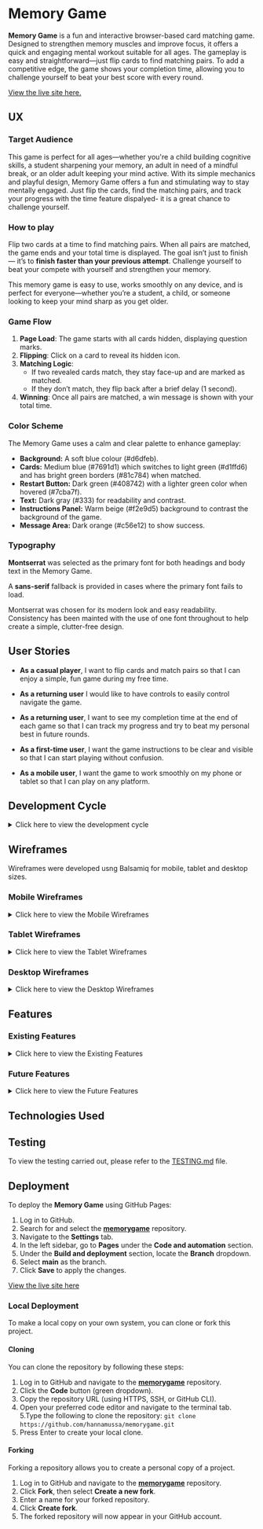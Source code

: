 # Memory Game

**Memory Game** is a fun and interactive browser-based card matching game. Designed to strengthen memory muscles and improve focus, it offers a quick and engaging mental workout suitable for all ages. The gameplay is easy and straightforward—just flip cards to find matching pairs. To add a competitive edge, the game shows your completion time, allowing you to challenge yourself to beat your best score with every round.

[View the live site here.](https://hannamussa.github.io/zanzibartours/)

## UX

### Target Audience

This game is perfect for all ages—whether you're a child building cognitive skills, a student sharpening your memory, an adult in need of a mindful break, or an older adult keeping your mind active. With its simple mechanics and playful design, Memory Game offers a fun and stimulating way to stay mentally engaged. Just flip the cards, find the matching pairs, and track your progress with the time feature dispalyed- it is a great chance to challenge yourself.

### How to play

Flip two cards at a time to find matching pairs. When all pairs are matched, the game ends and your total time is displayed. The goal isn’t just to finish — it’s to **finish faster than your previous attempt**. Challenge yourself to beat your compete with yourself and strengthen your memory.

This memory game is easy to use, works smoothly on any device, and is perfect for everyone—whether you’re a student, a child, or someone looking to keep your mind sharp as you get older.

### Game Flow

1. **Page Load**: The game starts with all cards hidden, displaying question marks.
2. **Flipping**: Click on a card to reveal its hidden icon.
3. **Matching Logic**:
   - If two revealed cards match, they stay face-up and are marked as matched.
   - If they don’t match, they flip back after a brief delay (1 second).
4. **Winning**: Once all pairs are matched, a win message is shown with your total time.

### Color Scheme

The Memory Game uses a calm and clear palette to enhance gameplay:

* **Background:** A soft blue colour (#d6dfeb).
* **Cards:** Medium blue (#7691d1) which switches to light green (#d1ffd6) and has bright green borders (#81c784) when matched.
* **Restart Button:** Dark green (#408742) with a lighter green color when hovered (#7cba7f).
* **Text:** Dark gray (#333) for readability and contrast.
* **Instructions Panel:** Warm beige (#f2e9d5) background to contrast the background of the game.
* **Message Area:** Dark orange (#c56e12) to show success.

### Typography

**Montserrat** was selected as the primary font for both headings and body text in the Memory Game.

A **sans-serif** fallback is provided in cases where the primary font fails to load.

Montserrat was chosen for its modern look and easy readability. Consistency has been mainted with the use of one font throughout to help create a simple, clutter-free design.

## User Stories

- **As a casual player**, I want to flip cards and match pairs so that I can enjoy a simple, fun game during my free time.

- **As a returning user** I would like to have controls to easily control navigate the game.

- **As a returning user**, I want to see my completion time at the end of each game so that I can track my progress and try to beat my personal best in future rounds.

- **As a first-time user**, I want the game instructions to be clear and visible so that I can start playing without confusion.

- **As a mobile user**, I want the game to work smoothly on my phone or tablet so that I can play on any platform.

## Development Cycle


<details>
<summary>Click here to view the development cycle </summary>


| User Story Target         | Issue Acceptance Criteria and Tasks                                                                 | In Progress                                                                 | Done                                                                     |
|--------------------------|------------------------------------------------------------------------------------------------------|------------------------------------------------------------------------------|---------------------------------------------------------------------------|
| Instructions             | ![Instructions Detail](assets/images/documentation/development/inst-detail.png)                    | ![Instructions In Progress](assets/images/documentation/development/inst-prog.png)  | ![Instructions Done](assets/images/documentation/development/inst-done.png)       |
| Responsive Design        | ![Responsive Detail](assets/images/documentation/development/responsive-detail.png)                | ![Responsive In Progress](assets/images/documentation/development/responsive-prog.png) | ![Responsive Done](assets/images/documentation/development/responsive-done.png)   |
| Timer                    | ![Timer Detail](assets/images/documentation/development/timer-detail.png)                          | ![Timer In Progress](assets/images/documentation/development/timer-prog.png)         | ![Timer Done](assets/images/documentation/development/timer-done.png)             |
| Buttons and Accessibility| ![Buttons Detail](assets/images/documentation/development/button-detail.png)                       | ![Buttons In Progress](assets/images/documentation/development/buttons-prog.png)      | ![Buttons Done](assets/images/documentation/development/buttons-done.png)          |
| Interactive fun game     | ![Interactive Detail](assets/images/documentation/development/interactive-detail.png)              | ![Interactive In Progress](assets/images/documentation/development/interactive-prog.png)| ![Interactive Done](assets/images/documentation/development/interactive-done.png) |
</details>

## Wireframes

Wireframes were developed usng Balsamiq for mobile, tablet and desktop sizes.

### Mobile Wireframes

<details>
<summary>Click here to view the Mobile Wireframes</summary>

![screenshot](assets/images/documentation/wireframes/mobile-wireframe.png)

</details>

### Tablet Wireframes

<details>
<summary>Click here to view the Tablet Wireframes</summary>

![screenshot](assets/images/documentation/wireframes/tablet-wireframe.png)

</details>

### Desktop Wireframes

<details>
<summary>Click here to view the Desktop Wireframes</summary>

![screenshot](assets/images/documentation/wireframes/desktop-wireframe.png)

</details>

## Features

### Existing Features
<details>
<summary>Click here to view the Existing Features </summary>


|  Feature             | Description                                                                                                          |  Screenshot |
|------------------------|--------------------------------------------------------------------------------------------------------------------------|----------------|
| **Game Board** | A 12-card layout (6 matching pairs) where each card flips on click to reveal a hidden icon.     | ![Game Board](assets/images/documentation/features/grid-features.png) |
| **Live Timer**            | Automatically starts counting when the game begins, showing how long it takes the player to match all pairs.            | ![Timer](assets/images/documentation/features/timer-button-features.png) |
| **Restart Button**        | This button resets the game by shuffling the cards, clearing matches, and resetting the timer. | ![Restart](assets/images/documentation/features/timer-button-features.png) |
| **Win Message Display**   | When all pairs are matched, a win message appears showing how long it took to complete the game.              | ![Win Message](assets/images/documentation/features/message-feature.png) |
| **Responsive Design**     | The layout is responsive on different screen sizes.         | ![Responsive](assets/images/documentation/features/responsive-feature.png) |
| **Clear Instructions**    | An instructions section explaining how to play the game.                      | ![Instructions](assets/images/documentation/features/instructions-feature.png) |
</details>

### Future Features
<details>
<summary>Click here to view the Future Features </summary>

There are several features that can be implememted in the future.

- **Sound Effects**  
  Add sound effects for card flips, matches, mismatches to increase interactivity.

- **Score System**  
  Implement a score system to track best times or fewest moves for competition.

- **Theme Customization**  
  Allow users to choose between different icons or card themes.

- **Challenge Mode**  
  Introduce timed modes where players must match all pairs before the clock runs out. 
</details>

## Technologies Used

## Testing

To view the testing carried out, please refer to the [TESTING.md](TESTING.md) file.

## Deployment

To deploy the **Memory Game** using GitHub Pages:

1. Log in to GitHub.  
2. Search for and select the **[memorygame](https://hannamussa.github.io/memorygame/)** repository.  
3. Navigate to the **Settings** tab.  
4. In the left sidebar, go to **Pages** under the **Code and automation** section.  
5. Under the **Build and deployment** section, locate the **Branch** dropdown.  
6. Select **main** as the branch.  
7. Click **Save** to apply the changes.

[View the live site here](https://hannamussa.github.io/memorygame/)

### Local Deployment

To make a local copy on your own system, you can clone or fork this project.

#### Cloning

You can clone the repository by following these steps:

1. Log in to GitHub and navigate to the **[memorygame](https://hannamussa.github.io/memorygame/)** repository.  
2. Click the **Code** button (green dropdown).  
3. Copy the repository URL (using HTTPS, SSH, or GitHub CLI).  
4. Open your preferred code editor and navigate to the terminal tab.  
5.Type the following to clone the repository:  `git clone https://github.com/hannamussa/memorygame.git`
6. Press Enter to create your local clone.

#### Forking
Forking a repository allows you to create a personal copy of a project.

1. Log in to GitHub and navigate to the **[memorygame](https://hannamussa.github.io/memorygame/)** repository.  
2. Click **Fork**, then select **Create a new fork**.  
3. Enter a name for your forked repository.  
4. Click **Create fork**.  
5. The forked repository will now appear in your GitHub account.

